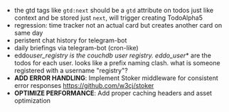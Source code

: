 - the gtd tags like `gtd:next` should be a `gtd` attribute on todos just like context and be stored just `next`, will trigger creating TodoAlpha5
- regression: time tracker not an actual card but creates another card on same day
- peristent chat history for telegram-bot
- daily briefings via telegram-bot (cron-like)
- eddo*user_registry is the couchdb user registry. eddo_user*\* are the todos for each user. looks like a prefix naming clash. what is someone registered with a username "registry"?
- **ADD ERROR HANDLING**: Implement Stoker middleware for consistent error responses https://github.com/w3cj/stoker
- **OPTIMIZE PERFORMANCE**: Add proper caching headers and asset optimization
